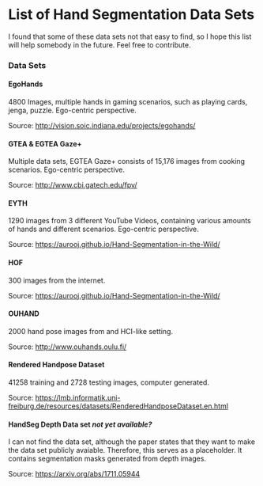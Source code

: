 # List of Hand Segmentation Data Sets
I found that some of these data sets not that easy to find, so I hope this list will help somebody in the future. Feel free to contribute.

### Data Sets
#### EgoHands
4800 Images, multiple hands in gaming scenarios, such as playing cards, jenga, puzzle. Ego-centric perspective.

Source: http://vision.soic.indiana.edu/projects/egohands/

#### GTEA & EGTEA Gaze+
Multiple data sets, EGTEA Gaze+ consists of 15,176 images from cooking scenarios. Ego-centric perspective.

Source: http://www.cbi.gatech.edu/fpv/

#### EYTH
1290 images from 3 different YouTube Videos, containing various amounts of hands and different scenarios. Ego-centric perspective.

Source: https://aurooj.github.io/Hand-Segmentation-in-the-Wild/

#### HOF
300 images from the internet.

Source: https://aurooj.github.io/Hand-Segmentation-in-the-Wild/

#### OUHAND
2000 hand pose images from and HCI-like setting.

Source: http://www.ouhands.oulu.fi/

#### Rendered Handpose Dataset
41258 training and 2728 testing images, computer generated.

Source: https://lmb.informatik.uni-freiburg.de/resources/datasets/RenderedHandposeDataset.en.html

#### HandSeg Depth Data set *not yet available?*
I can not find the data set, although the paper states that they want to make the data set publicly avaiable. Therefore, this serves as a placeholder. It contains segmentation masks generated from depth images.

Source: https://arxiv.org/abs/1711.05944
